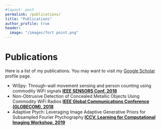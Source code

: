 ```yaml
---
#layout: post
permalink: /publications/
title: "Publications"
author_profile: true
header:
  image: "/images/fort point.png"
---
```

# Publications
Here is a list of my publications. You may want to visit my [Google
Scholar](https://scholar.google.com/citations?user=6SO2wqUAAAAJ&hl=en)
profile page.


* WiSpy: Through-wall movement sensing and person counting using commodity WiFi signals [**IEEE SENSORS Conf. 2018**](https://ieeexplore.ieee.org/abstract/document/8589770)
* Non-Obtrusive Detection of Concealed Metallic Objects Using Commodity WiFi Radios [**IEEE Global Communications Conference (GLOBECOM), 2018**](https://ieeexplore.ieee.org/abstract/document/8647871)
* Adaptive Ptych: Leveraging Image Adaptive Generative Priors for Subsampled Fourier Ptychography  [**ICCV, Learning for Computational Imaging Workshop, 2019**](http://openaccess.thecvf.com/content_ICCVW_2019/html/LCI/Shamshad_Adaptive_Ptych_Leveraging_Image_Adaptive_Generative_Priors_for_Subsampled_Fourier_ICCVW_2019_paper.html)
